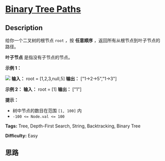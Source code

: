 # [Binary Tree Paths][title]

## Description

给你一个二叉树的根节点 `root` ，按 **任意顺序** ，返回所有从根节点到叶子节点的路径。

**叶子节点** 是指没有子节点的节点。



**示例 1：**

![](https://assets.leetcode.com/uploads/2021/03/12/paths-tree.jpg)
            **输入：** root = [1,2,3,null,5]    **输出：** ["1->2->5","1->3"]    

**示例 2：**
            **输入：** root = [1]    **输出：** ["1"]    



**提示：**

  * 树中节点的数目在范围 `[1, 100]` 内
  * `-100 <= Node.val <= 100`


**Tags:** Tree, Depth-First Search, String, Backtracking, Binary Tree

**Difficulty:** Easy

## 思路

[title]: https://leetcode-cn.com/problems/binary-tree-paths
